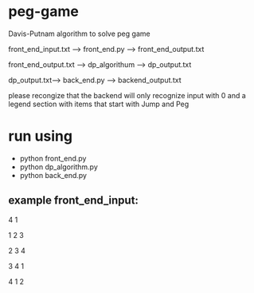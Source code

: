 # peg-game
Davis-Putnam algorithm to solve peg game


front_end_input.txt --> front_end.py --> front_end_output.txt


front_end_output.txt --> dp_algorithum --> dp_output.txt


dp_output.txt--> back_end.py --> backend_output.txt

please recongize that the backend will only recognize input with 0 and a legend section with items that start with Jump and Peg

# run using

- python front_end.py
- python dp_algorithm.py
- python back_end.py

## example front_end_input:
4 1


1 2 3


2 3 4


3 4 1


4 1 2
